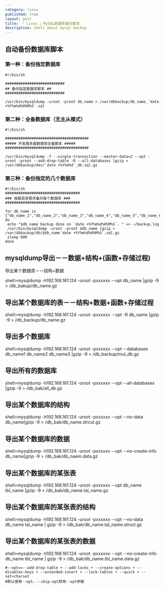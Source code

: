 ```yaml
---
category: linux
published: true
layout: post
title: 『 Linux 』MySQL数据库备份脚本
description: shell about mysql backup
---
```


## 自动备份数据库脚本

### 第一种：备份指定数据库

```shell
#!/bin/sh

###########################
## 备份指定数据库脚本 ##
###########################

/usr/bin/mysqldump -uroot -proot db_name > /var/dbbackup/db_name_`date +%Y%m%d%H%M%S`.sql
```

### 第二种：全备数据库（无主从模式）

```shell
#!/bin/sh

######################################
##### 开发服务器数据库全备脚本 #####
######################################

/usr/bin/mysqldump -f --single-transaction --master-data=2 --opt -uroot -proot --add-drop-table -R --all-databases |gzip > /var/dbbackup/dev/`date +%Y%m%d`_db.sql.gz
```

### 第三种：备份指定的几个数据库

```shell
#!/bin/sh
##################################
### 根据具体需求备份每个数据库 ###
##################################

for db_name in {"db_name_1","db_name_2","db_name_3","db_name_4","db_name_5","db_name_6","db_name_7"};
do
 echo "$db_name backup done on `date +%Y%m%d%H%M%S`. " >> ~/backup.log
 /usr/bin/mysqldump -uroot -proot $db_name |gzip > /var/dbbackup/db/$db_name`date +%Y%m%d%H%M%S`.sql.gz
 sleep 600
done
```

## mysqldump导出－－数据+结构+(函数+存储过程)

导出某个数据库－－结构+数据

shell&gt;mysqldump -h192.168.161.124 -uroot -pxxxxxx --opt db\_name \|gzip -9 &gt; \/db\_bakup\/db\_name.gz

## 导出某个数据库的表－－结构+数据+函数+存储过程

shell&gt;mysqldump -h192.168.161.124 -uroot -pxxxxxx --opt -R db\_name \|gzip -9 &gt; \/db\_backup\/db\_name.gz

## 导出多个数据库

shell&gt;mysqldump -h192.168.161.124 -uroot -pxxxxxx --opt --databases db\_name1 db\_name2 db\_name3 \|gzip -9 &gt; \/db\_backup\/mul\_db.gz

## 导出所有的数据库

shell&gt;mysqldump -h192.168.161.124 -uroot -pxxxxxx --opt --all-databases \|gzip -9 &gt; \/db\_bak\/all\_db.gz

## 导出某个数据库的结构

shell&gt;mysqldump -h192.168.161.124 -uroot -pxxxxxx --opt --no-data db\_name\|gzip -9 &gt; \/db\_bak\/db\_name.strcut.gz

## 导出某个数据库的数据

shell&gt;mysqldump -h192.168.161.124 -uroot -pxxxxxx --opt --no-create-info db\_name\|gzip -9 &gt; \/db\_bak\/db\_naem.data.gz

## 导出某个数据库的某张表

shell&gt;mysqldump -h192.168.161.124 -uroot -pxxxxxx --opt db\_name tbl\_name \|gzip -9 &gt; \/db\_bak\/db\_name.tal\_name.gz

## 导出某个数据库的某张表的结构

shell&gt;mysqldump -h192.168.161.124 -uroot -pxxxxxx --opt --no-data db\_name tal\_name \| gzip -9 &gt; \/db\_bak\/db\_name.tal\_name.struct.gz

## 导出某个数据库的某张表的数据

shell&gt;mysqldump -h192.168.161.124 -uroot -pxxxxxx --opt --no-create-info db\_name tbl\_name \| gzip -9 &gt; \/db\_bak\/db\_name.tbl\_name.data.gz

```shell
#--opt==--add-drop-table + --add-locks + --create-options + --disables-keys + --extended-insert + --lock-tables + --quick + --set+charset
#默认使用--opt，--skip-opt禁用--opt参数
```

